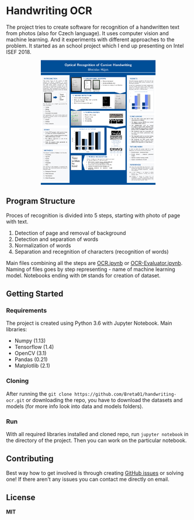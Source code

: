 # Handwriting OCR
The project tries to create software for recognition of a handwritten text from photos (also for Czech language). It uses computer vision and machine learning. And it experiments with different approaches to the problem. It started as an school project which I end up presenting on Intel ISEF 2018.

<div style="text-align:center"><img src ="doc/imgs/poster.png" height="340" /></div>

## Program Structure
Proces of recognition is divided into 5 steps, starting with photo of page with text.

1. Detection of page and removal of background
2. Detection and separation of words
3. Normalization of words
4. Separation and recegnition of characters (recognition of words)

Main files combining all the steps are [OCR.ipynb](OCR.ipynb) or [OCR-Evaluator.ipynb](OCR-Evaluator.ipynb). Naming of files goes by step representing - name of machine learning model. Notebooks ending with `DM` stands for creation of dataset.

## Getting Started
### Requirements
The project is created using Python 3.6 with Jupyter Notebook. Main libraries:
* Numpy (1.13)
* Tensorflow (1.4)
* OpenCV (3.1)
* Pandas (0.21)
* Matplotlib (2.1)

### Cloning
After running the `git clone https://github.com/Breta01/handwriting-ocr.git` or downloading the repo, you have to download the datasets and models (for more info look into data and models folders).

### Run
With all required libraries installed and cloned repo, run `jupyter notebook` in the directory of the project. Then you can work on the particular notebook.

## Contributing
Best way how to get involved is through creating [GitHub issues](https://github.com/Breta01/handwriting-ocr/issues) or solving one! If there aren't any issues you can contact me directly on email.

## License
**MIT**
